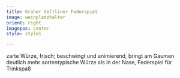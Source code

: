 ```yaml
---
title: Grüner Veltliner Federspiel
image: weinplatzhalter
orient: right
imagepos: center
style: style1

---
```

zarte Würze, frisch; beschwingt und animierend, bringt am Gaumen deutlich mehr sortentypische Würze als in der Nase, Federspiel für Trinkspaß
